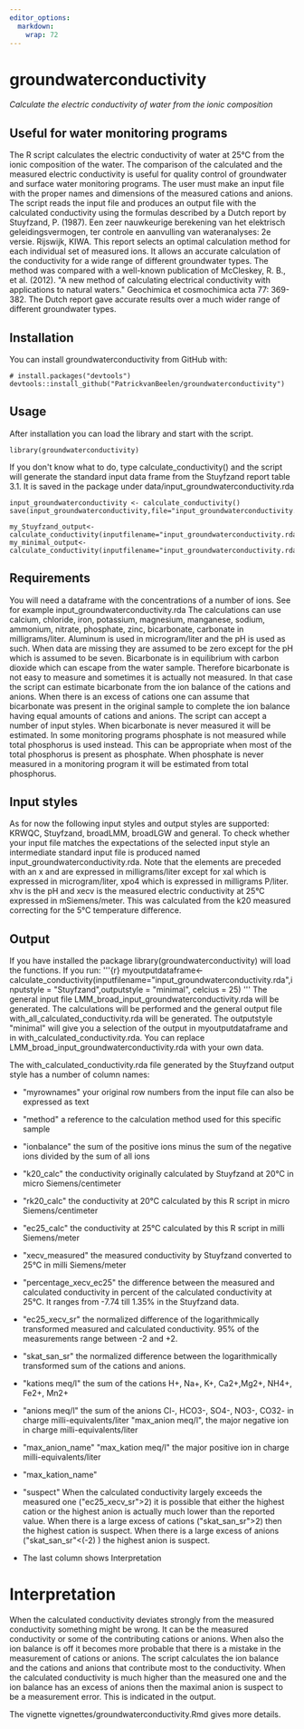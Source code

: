 ```yaml
---
editor_options: 
  markdown: 
    wrap: 72
---
```


# groundwaterconductivity

*Calculate the electric conductivity of water from the ionic
composition*

## Useful for water monitoring programs

The R script calculates the electric conductivity of water at 25°C from
the ionic composition of the water. The comparison of the calculated and
the measured electric conductivity is useful for quality control of
groundwater and surface water monitoring programs. The user must make an
input file with the proper names and dimensions of the measured cations
and anions. The script reads the input file and produces an output file
with the calculated conductivity using the formulas described by a Dutch
report by Stuyfzand, P. (1987). Een zeer nauwkeurige berekening van het
elektrisch geleidingsvermogen, ter controle en aanvulling van
wateranalyses: 2e versie. Rijswijk, KIWA. This report selects an optimal
calculation method for each individual set of measured ions. It allows
an accurate calculation of the conductivity for a wide range of
different groundwater types. The method was compared with a well-known
publication of McCleskey, R. B., et al. (2012). "A new method of
calculating electrical conductivity with applications to natural
waters." Geochimica et cosmochimica acta 77: 369-382. The Dutch report
gave accurate results over a much wider range of different groundwater
types.

## Installation

You can install groundwaterconductivity from GitHub with:

```{r}
# install.packages("devtools")
devtools::install_github("PatrickvanBeelen/groundwaterconductivity")
```

## Usage

After installation you can load the library and start with the script.

```{r}
library(groundwaterconductivity)
```

If you don't know what to do, type calculate_conductivity() and the
script will generate the standard input data frame from the Stuyfzand
report table 3.1. It is saved in the package under
data/input_groundwaterconductivity.rda

```{r}
input_groundwaterconductivity <- calculate_conductivity()
save(input_groundwaterconductivity,file="input_groundwaterconductivity.rda")

my_Stuyfzand_output<-calculate_conductivity(inputfilename="input_groundwaterconductivity.rda",inputstyle="Stuyfzand",outputstyle="Stuyfzand",celcius=25)
my_minimal_output<-calculate_conductivity(inputfilename="input_groundwaterconductivity.rda",inputstyle="Stuyfzand",outputstyle="minimal",celcius=25)
```

## Requirements

You will need a dataframe with the concentrations of a number of ions.
See for example input_groundwaterconductivity.rda The calculations can
use calcium, chloride, iron, potassium, magnesium, manganese, sodium,
ammonium, nitrate, phosphate, zinc, bicarbonate, carbonate in
milligrams/liter. Aluminum is used in microgram/liter and the pH is used
as such. When data are missing they are assumed to be zero except for
the pH which is assumed to be seven. Bicarbonate is in equilibrium with
carbon dioxide which can escape from the water sample. Therefore
bicarbonate is not easy to measure and sometimes it is actually not
measured. In that case the script can estimate bicarbonate from the ion
balance of the cations and anions. When there is an excess of cations
one can assume that bicarbonate was present in the original sample to
complete the ion balance having equal amounts of cations and anions. The
script can accept a number of input styles. When bicarbonate is never
measured it will be estimated. In some monitoring programs phosphate is
not measured while total phosphorus is used instead. This can be
appropriate when most of the total phosphorus is present as phosphate.
When phosphate is never measured in a monitoring program it will be
estimated from total phosphorus.

## Input styles

As for now the following input styles and output styles are supported:
KRWQC, Stuyfzand, broadLMM, broadLGW and general. To check whether your
input file matches the expectations of the selected input style an
intermediate standard input file is produced named
input_groundwaterconductivity.rda. Note that the elements are preceded
with an x and are expressed in milligrams/liter except for xal which is
expressed in microgram/liter, xpo4 which is expressed in milligrams
P/liter. xhv is the pH and xecv is the measured electric conductivity at
25°C expressed in mSiemens/meter. This was calculated from the k20
measured correcting for the 5°C temperature difference.

## Output

If you have installed the package library(groundwaterconductivity) will
load the functions. If you run: '''{r}
myoutputdataframe\<-calculate_conductivity(inputfilename="input_groundwaterconductivity.rda",inputstyle
= "Stuyfzand",outputstyle = "minimal", celcius = 25) ''' The general
input file LMM_broad_input_groundwaterconductivity.rda will be
generated. The calculations will be performed and the general output
file with_all_calculated_conductivity.rda will be generated. The
outputstyle "minimal" will give you a selection of the output in
myoutputdataframe and in with_calculated_conductivity.rda. You can
replace LMM_broad_input_groundwaterconductivity.rda with your own data.

The with_calculated_conductivity.rda file generated by the Stuyfzand
output style has a number of column names:

-   "myrownames" your original row numbers from the input file can also
    be expressed as text

-   "method" a reference to the calculation method used for this
    specific sample

-   "ionbalance" the sum of the positive ions minus the sum of the
    negative ions divided by the sum of all ions

-   "k20_calc" the conductivity originally calculated by Stuyfzand at
    20°C in micro Siemens/centimeter

-   "rk20_calc" the conductivity at 20°C calculated by this R script in
    micro Siemens/centimeter

-   "ec25_calc" the conductivity at 25°C calculated by this R script in
    milli Siemens/meter

-   "xecv_measured" the measured conductivity by Stuyfzand converted to
    25°C in milli Siemens/meter

-   "percentage_xecv_ec25" the difference between the measured and
    calculated conductivity in percent of the calculated conductivity at
    25°C. It ranges from -7.74 till 1.35% in the Stuyfzand data.

-   "ec25_xecv_sr" the normalized difference of the logarithmically
    transformed measured and calculated conductivity. 95% of the
    measurements range between -2 and +2.

-   "skat_san_sr" the normalized difference between the logarithmically
    transformed sum of the cations and anions.

-   "kations meq/l" the sum of the cations H+, Na+, K+, Ca2+,Mg2+, NH4+,
    Fe2+, Mn2+

-   "anions meq/l" the sum of the anions Cl-, HCO3-, SO4-, NO3-, CO32-
    in charge milli-equivalents/liter "max_anion meq/l", the major
    negative ion in charge milli-equivalents/liter

-   "max_anion_name" "max_kation meq/l" the major positive ion in charge
    milli-equivalents/liter

-   "max_kation_name"

-   "suspect" When the calculated conductivity largely exceeds the
    measured one ("ec25_xecv_sr">2) it is possible that either the
    highest cation or the highest anion is actually much lower than the
    reported value. When there is a large excess of cations
    ("skat_san_sr">2) then the highest cation is suspect. When there is
    a large excess of anions ("skat_san_sr"\<(-2) ) the highest anion is
    suspect.

-   The last column shows Interpretation

# Interpretation

When the calculated conductivity deviates strongly from the measured
conductivity something might be wrong. It can be the measured
conductivity or some of the contributing cations or anions.
When also the ion balance is off it becomes more probable that there is
a mistake in the measurement of cations or anions. The script calculates
the ion balance and the cations and anions that contribute most to the
conductivity. When the calculated conductivity is much higher than the
measured one and the ion balance has an excess of anions then the
maximal anion is suspect to be a
measurement error. This is indicated in the output.

The vignette vignettes/groundwaterconductivity.Rmd gives more details.
